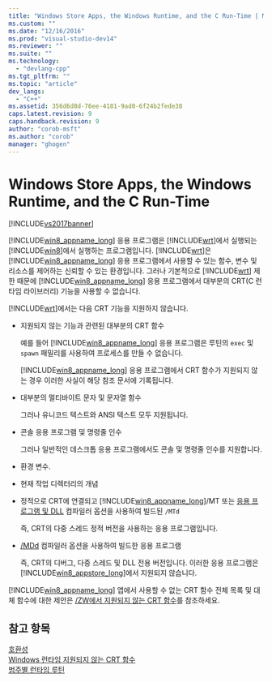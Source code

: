 ```yaml
---
title: "Windows Store Apps, the Windows Runtime, and the C Run-Time | Microsoft Docs"
ms.custom: ""
ms.date: "12/16/2016"
ms.prod: "visual-studio-dev14"
ms.reviewer: ""
ms.suite: ""
ms.technology: 
  - "devlang-cpp"
ms.tgt_pltfrm: ""
ms.topic: "article"
dev_langs: 
  - "C++"
ms.assetid: 356d6d8d-76ee-4181-9ad0-6f24b2fede38
caps.latest.revision: 9
caps.handback.revision: 9
author: "corob-msft"
ms.author: "corob"
manager: "ghogen"
---
```

# Windows Store Apps, the Windows Runtime, and the C Run-Time
[!INCLUDE[vs2017banner](../assembler/inline/includes/vs2017banner.md)]

[!INCLUDE[win8_appname_long](../build/includes/win8_appname_long_md.md)] 응용 프로그램은 [!INCLUDE[wrt](../atl/reference/includes/wrt_md.md)]에서 실행되는 [!INCLUDE[win8](../build/includes/win8_md.md)]에서 실행하는 프로그램입니다.  [!INCLUDE[wrt](../atl/reference/includes/wrt_md.md)]은 [!INCLUDE[win8_appname_long](../build/includes/win8_appname_long_md.md)] 응용 프로그램에서 사용할 수 있는 함수, 변수 및 리소스를 제어하는 신뢰할 수 있는 환경입니다.  그러나 기본적으로 [!INCLUDE[wrt](../atl/reference/includes/wrt_md.md)] 제한 때문에 [!INCLUDE[win8_appname_long](../build/includes/win8_appname_long_md.md)] 응용 프로그램에서 대부분의 CRT\(C 런타임 라이브러리\) 기능을 사용할 수 없습니다.  
  
 [!INCLUDE[wrt](../atl/reference/includes/wrt_md.md)]에서는 다음 CRT 기능을 지원하지 않습니다.  
  
-   지원되지 않는 기능과 관련된 대부분의 CRT 함수  
  
     예를 들어 [!INCLUDE[win8_appname_long](../build/includes/win8_appname_long_md.md)] 응용 프로그램은 루틴의 `exec` 및 `spawn` 패밀리를 사용하여 프로세스를 만들 수 없습니다.  
  
     [!INCLUDE[win8_appname_long](../build/includes/win8_appname_long_md.md)] 응용 프로그램에서 CRT 함수가 지원되지 않는 경우 이러한 사실이 해당 참조 문서에 기록됩니다.  
  
-   대부분의 멀티바이트 문자 및 문자열 함수  
  
     그러나 유니코드 텍스트와 ANSI 텍스트 모두 지원됩니다.  
  
-   콘솔 응용 프로그램 및 명령줄 인수  
  
     그러나 일반적인 데스크톱 응용 프로그램에서도 콘솔 및 명령줄 인수를 지원합니다.  
  
-   환경 변수.  
  
-   현재 작업 디렉터리의 개념  
  
-   정적으로 CRT에 연결되고 [!INCLUDE[win8_appname_long](../build/includes/win8_appname_long_md.md)]\/MT 또는 [응용 프로그램 및 DLL](../build/reference/md-mt-ld-use-run-time-library.md) 컴파일러 옵션을 사용하여 빌드된 `/MTd`  
  
     즉, CRT의 다중 스레드 정적 버전을 사용하는 응용 프로그램입니다.  
  
-   [\/MDd](../build/reference/md-mt-ld-use-run-time-library.md) 컴파일러 옵션을 사용하여 빌드한 응용 프로그램  
  
     즉, CRT의 디버그, 다중 스레드 및 DLL 전용 버전입니다.  이러한 응용 프로그램은 [!INCLUDE[win8_appstore_long](../build/reference/includes/win8_appstore_long_md.md)]에서 지원되지 않습니다.  
  
 [!INCLUDE[win8_appname_long](../build/includes/win8_appname_long_md.md)] 앱에서 사용할 수 없는 CRT 함수 전체 목록 및 대체 함수에 대한 제안은 [\/ZW에서 지원되지 않는 CRT 함수](http://msdn.microsoft.com/library/windows/apps/jj606124.aspx)를 참조하세요.  
  
## 참고 항목  
 [호환성](../c-runtime-library/compatibility.md)   
 [Windows 런타임 지원되지 않는 CRT 함수](../c-runtime-library/windows-runtime-unsupported-crt-functions.md)   
 [범주별 런타임 루틴](../c-runtime-library/run-time-routines-by-category.md)